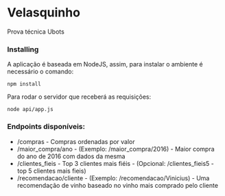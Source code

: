 # Velasquinho
Prova técnica Ubots

### Installing

A aplicação é baseada em NodeJS, assim, para instalar o ambiente é necessário o comando:

```
npm install
```

Para rodar o servidor que receberá as requisições:

```
node api/app.js
```
### Endpoints disponíveis:
* /compras - Compras ordenadas por valor
* /maior_compra/ano - (Exemplo: /maior_compra/2016) - Maior compra do ano de 2016 com dados da mesma
* /clientes_fieis - Top 3 clientes mais fiéis - (Opcional: /clientes_fieis5 - top 5 clientes mais fieis)
* /recomendacao/cliente - (Exemplo: /recomendacao/Vinicius) - Uma recomendação de vinho baseado no vinho mais comprado pelo cliente
